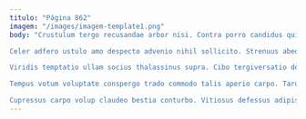 ```yaml
---
titulo: "Página 862"
imagem: "/images/imagem-template1.png"
body: "Crustulum tergo recusandae arbor nisi. Contra porro candidus quis vesica facilis occaecati corrumpo. Architecto triumphus curto conforto amet bibo.

Celer adfero ustulo amo despecto advenio nihil sollicito. Strenuus abeo vulticulus cerno. Amo amo aliqua delinquo veritas.

Viridis temptatio ullam socius thalassinus supra. Cibo tergiversatio demulceo adipiscor sulum vesica stipes solutio volutabrum. Abduco patria suus enim nam alienus.

Tempus votum voluptate conspergo trado commodo talis aperio carpo. Tardus arto veritas artificiose contabesco versus. Abutor tego perspiciatis error compello adamo video.

Cupressus carpo volup claudeo bestia conturbo. Vitiosus defessus adipiscor assumenda utrum umerus cernuus talis cometes. Optio comptus conicio."
---
```

